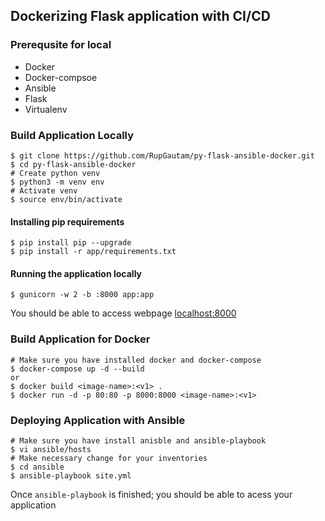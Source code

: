 ## Dockerizing Flask application with CI/CD
### Prerequsite for local 
- Docker
- Docker-compsoe
- Ansible
- Flask
- Virtualenv


### Build Application Locally
```
$ git clone https://github.com/RupGautam/py-flask-ansible-docker.git
$ cd py-flask-ansible-docker
# Create python venv
$ python3 -m venv env
# Activate venv
$ source env/bin/activate
```
#### Installing pip requirements
```
$ pip install pip --upgrade
$ pip install -r app/requirements.txt
```  

#### Running the application locally
```
$ gunicorn -w 2 -b :8000 app:app
```
You should be able to access webpage [localhost:8000](http://localhost:8000)


### Build Application for Docker
```
# Make sure you have installed docker and docker-compose 
$ docker-compose up -d --build
or
$ docker build <image-name>:<v1> .
$ docker run -d -p 80:80 -p 8000:8000 <image-name>:<v1>
```

### Deploying Application with Ansible
```
# Make sure you have install anisble and ansible-playbook
$ vi ansible/hosts
# Make necessary change for your inventories 
$ cd ansible
$ ansible-playbook site.yml
```
Once `ansible-playbook` is finished; you should be able to acess your application <ip-address>


